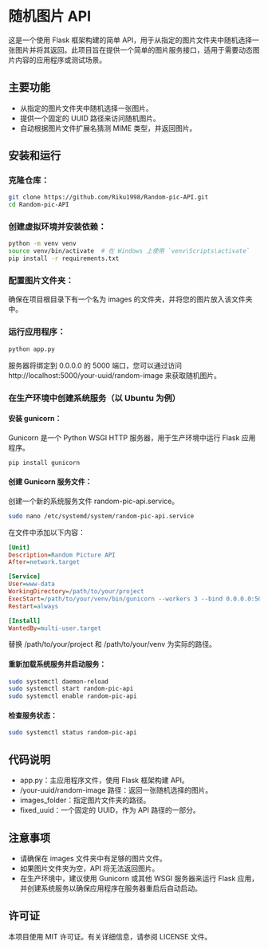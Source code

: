 # 随机图片 API

这是一个使用 Flask 框架构建的简单 API，用于从指定的图片文件夹中随机选择一张图片并将其返回。此项目旨在提供一个简单的图片服务接口，适用于需要动态图片内容的应用程序或测试场景。

## 主要功能

- 从指定的图片文件夹中随机选择一张图片。
- 提供一个固定的 UUID 路径来访问随机图片。
- 自动根据图片文件扩展名猜测 MIME 类型，并返回图片。

## 安装和运行

### 克隆仓库：

```bash
git clone https://github.com/Riku1998/Random-pic-API.git
cd Random-pic-API
```

### 创建虚拟环境并安装依赖：

```bash
python -m venv venv
source venv/bin/activate  # 在 Windows 上使用 `venv\Scripts\activate`
pip install -r requirements.txt
```


### 配置图片文件夹：

确保在项目根目录下有一个名为 images 的文件夹，并将您的图片放入该文件夹中。

### 运行应用程序：

```bash
python app.py
```

服务器将绑定到 0.0.0.0 的 5000 端口，您可以通过访问 http://localhost:5000/your-uuid/random-image 来获取随机图片。

### 在生产环境中创建系统服务（以 Ubuntu 为例）

#### 安装 gunicorn：

Gunicorn 是一个 Python WSGI HTTP 服务器，用于生产环境中运行 Flask 应用程序。

```bash
pip install gunicorn
```

#### 创建 Gunicorn 服务文件：

创建一个新的系统服务文件 random-pic-api.service。

```bash
sudo nano /etc/systemd/system/random-pic-api.service
```

在文件中添加以下内容：

```ini
[Unit]
Description=Random Picture API
After=network.target

[Service]
User=www-data
WorkingDirectory=/path/to/your/project
ExecStart=/path/to/your/venv/bin/gunicorn --workers 3 --bind 0.0.0.0:5000 app:app
Restart=always

[Install]
WantedBy=multi-user.target
```

替换 /path/to/your/project 和 /path/to/your/venv 为实际的路径。

#### 重新加载系统服务并启动服务：

```bash
sudo systemctl daemon-reload
sudo systemctl start random-pic-api
sudo systemctl enable random-pic-api
```

#### 检查服务状态：

```bash
sudo systemctl status random-pic-api
```

## 代码说明

- app.py：主应用程序文件，使用 Flask 框架构建 API。
- /your-uuid/random-image 路径：返回一张随机选择的图片。
- images_folder：指定图片文件夹的路径。
- fixed_uuid：一个固定的 UUID，作为 API 路径的一部分。

## 注意事项

- 请确保在 images 文件夹中有足够的图片文件。
- 如果图片文件夹为空，API 将无法返回图片。
- 在生产环境中，建议使用 Gunicorn 或其他 WSGI 服务器来运行 Flask 应用，并创建系统服务以确保应用程序在服务器重启后自动启动。

## 许可证

本项目使用 MIT 许可证。有关详细信息，请参阅 LICENSE 文件。
```

